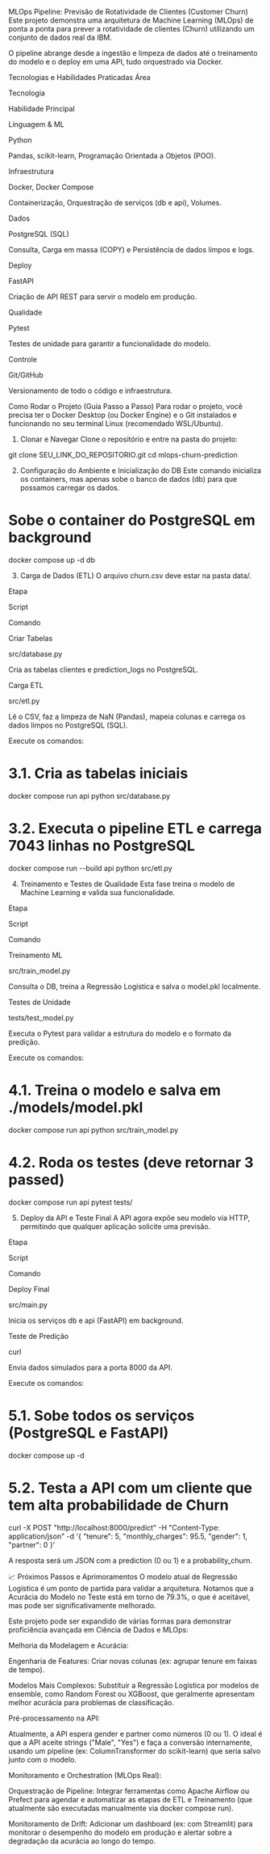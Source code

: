  MLOps Pipeline: Previsão de Rotatividade de Clientes (Customer Churn)
Este projeto demonstra uma arquitetura de Machine Learning (MLOps) de ponta a ponta para prever a rotatividade de clientes (Churn) utilizando um conjunto de dados real da IBM.

O pipeline abrange desde a ingestão e limpeza de dados até o treinamento do modelo e o deploy em uma API, tudo orquestrado via Docker.

 Tecnologias e Habilidades Praticadas
Área

Tecnologia

Habilidade Principal

Linguagem & ML

Python

Pandas, scikit-learn, Programação Orientada a Objetos (POO).

Infraestrutura

Docker, Docker Compose

Containerização, Orquestração de serviços (db e api), Volumes.

Dados

PostgreSQL (SQL)

Consulta, Carga em massa (COPY) e Persistência de dados limpos e logs.

Deploy

FastAPI

Criação de API REST para servir o modelo em produção.

Qualidade

Pytest

Testes de unidade para garantir a funcionalidade do modelo.

Controle

Git/GitHub

Versionamento de todo o código e infraestrutura.

 Como Rodar o Projeto (Guia Passo a Passo)
Para rodar o projeto, você precisa ter o Docker Desktop (ou Docker Engine) e o Git instalados e funcionando no seu terminal Linux (recomendado WSL/Ubuntu).

1. Clonar e Navegar
Clone o repositório e entre na pasta do projeto:

git clone SEU_LINK_DO_REPOSITORIO.git
cd mlops-churn-prediction

2. Configuração do Ambiente e Inicialização do DB
Este comando inicializa os containers, mas apenas sobe o banco de dados (db) para que possamos carregar os dados.

# Sobe o container do PostgreSQL em background
docker compose up -d db

3. Carga de Dados (ETL)
O arquivo churn.csv deve estar na pasta data/.

Etapa

Script

Comando

Criar Tabelas

src/database.py

Cria as tabelas clientes e prediction_logs no PostgreSQL.

Carga ETL

src/etl.py

Lê o CSV, faz a limpeza de NaN (Pandas), mapeia colunas e carrega os dados limpos no PostgreSQL (SQL).

Execute os comandos:

# 3.1. Cria as tabelas iniciais
docker compose run api python src/database.py

# 3.2. Executa o pipeline ETL e carrega 7043 linhas no PostgreSQL
docker compose run --build api python src/etl.py

4. Treinamento e Testes de Qualidade
Esta fase treina o modelo de Machine Learning e valida sua funcionalidade.

Etapa

Script

Comando

Treinamento ML

src/train_model.py

Consulta o DB, treina a Regressão Logística e salva o model.pkl localmente.

Testes de Unidade

tests/test_model.py

Executa o Pytest para validar a estrutura do modelo e o formato da predição.

Execute os comandos:

# 4.1. Treina o modelo e salva em ./models/model.pkl
docker compose run api python src/train_model.py

# 4.2. Roda os testes (deve retornar 3 passed)
docker compose run api pytest tests/

5. Deploy da API e Teste Final
A API agora expõe seu modelo via HTTP, permitindo que qualquer aplicação solicite uma previsão.

Etapa

Script

Comando

Deploy Final

src/main.py

Inicia os serviços db e api (FastAPI) em background.

Teste de Predição

curl

Envia dados simulados para a porta 8000 da API.

Execute os comandos:

# 5.1. Sobe todos os serviços (PostgreSQL e FastAPI)
docker compose up -d

# 5.2. Testa a API com um cliente que tem alta probabilidade de Churn
curl -X POST "http://localhost:8000/predict" -H "Content-Type: application/json" -d '{
    "tenure": 5, 
    "monthly_charges": 95.5, 
    "gender": 1, 
    "partner": 0
}'

A resposta será um JSON com a prediction (0 ou 1) e a probability_churn.

📈 Próximos Passos e Aprimoramentos
O modelo atual de Regressão Logística é um ponto de partida para validar a arquitetura. Notamos que a Acurácia do Modelo no Teste está em torno de 79.3%, o que é aceitável, mas pode ser significativamente melhorado.

Este projeto pode ser expandido de várias formas para demonstrar proficiência avançada em Ciência de Dados e MLOps:

Melhoria da Modelagem e Acurácia:

Engenharia de Features: Criar novas colunas (ex: agrupar tenure em faixas de tempo).

Modelos Mais Complexos: Substituir a Regressão Logística por modelos de ensemble, como Random Forest ou XGBoost, que geralmente apresentam melhor acurácia para problemas de classificação.

Pré-processamento na API:

Atualmente, a API espera gender e partner como números (0 ou 1). O ideal é que a API aceite strings ("Male", "Yes") e faça a conversão internamente, usando um pipeline (ex: ColumnTransformer do scikit-learn) que seria salvo junto com o modelo.

Monitoramento e Orchestration (MLOps Real):

Orquestração de Pipeline: Integrar ferramentas como Apache Airflow ou Prefect para agendar e automatizar as etapas de ETL e Treinamento (que atualmente são executadas manualmente via docker compose run).

Monitoramento de Drift: Adicionar um dashboard (ex: com Streamlit) para monitorar o desempenho do modelo em produção e alertar sobre a degradação da acurácia ao longo do tempo.

